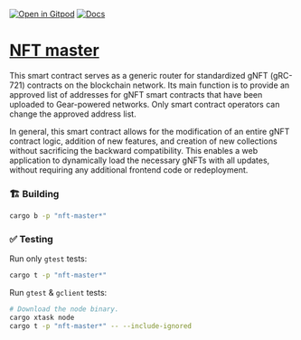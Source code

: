 [![Open in Gitpod](https://img.shields.io/badge/Open_in-Gitpod-white?logo=gitpod)](https://gitpod.io/#FOLDER=nft-master/https://github.com/gear-foundation/dapps)
[![Docs](https://img.shields.io/github/actions/workflow/status/gear-foundation/dapps/contracts-docs.yml?logo=rust&label=docs)](https://dapps.gear.rs/nft_master_io)

# [NFT master](https://wiki.gear-tech.io/docs/developing-contracts/token-standards/gnft721)

This smart contract serves as a generic router for standardized gNFT (gRC-721) contracts on the blockchain network. Its main function is to provide an approved list of addresses for gNFT smart contracts that have been uploaded to Gear-powered networks. Only smart contract operators can change the approved address list.

In general, this smart contract allows for the modification of an entire gNFT contract logic, addition of new features, and creation of new collections without sacrificing the backward compatibility. This enables a web application to dynamically load the necessary gNFTs with all updates, without requiring any additional frontend code or redeployment.

### 🏗️ Building

```sh
cargo b -p "nft-master*"
```

### ✅ Testing

Run only `gtest` tests:
```sh
cargo t -p "nft-master*"
```

Run `gtest` & `gclient` tests:
```sh
# Download the node binary.
cargo xtask node
cargo t -p "nft-master*" -- --include-ignored
```
